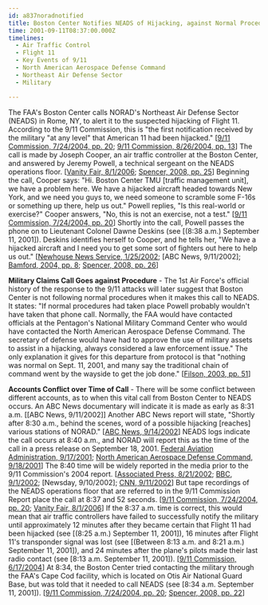 ```yaml
---
id: a837noradnotified
title: Boston Center Notifies NEADS of Hijacking, against Normal Procedures; Accounts Conflict over Timing
time: 2001-09-11T08:37:00.000Z
timelines:
  - Air Traffic Control
  - Flight 11
  - Key Events of 9/11
  - North American Aerospace Defense Command
  - Northeast Air Defense Sector
  - Military

---
```


<!--
![Tech. Sgt. Jeremy Powell.](http://cdn.historycommons.org/images/events/267b_jeremy_powell2050081722-9033.jpg)Tech. Sgt. Jeremy Powell. *[Source: Scott A. Gwilt/ Rome Sentinel]*
-->

The FAA's Boston Center calls NORAD's Northeast Air Defense Sector (NEADS) in Rome, NY, to alert it to the suspected hijacking of Flight 11. According to the 9/11 Commission, this is "the first notification received by the military "at any level" that American 11 had been hijacked." [[9/11 Commission, 7/24/2004, pp. 20][1]; [9/11 Commission, 8/26/2004, pp. 13][2]] The call is made by Joseph Cooper, an air traffic controller at the Boston Center, and answered by Jeremy Powell, a technical sergeant on the NEADS operations floor. [[Vanity Fair, 8/1/2006][3]; [Spencer, 2008, pp. 25][4]] Beginning the call, Cooper says: "Hi. Boston Center TMU [traffic management unit], we have a problem here. We have a hijacked aircraft headed towards New York, and we need you guys to, we need someone to scramble some F-16s or something up there, help us out." Powell replies, "Is this real-world or exercise?" Cooper answers, "No, this is not an exercise, not a test." [[9/11 Commission, 7/24/2004, pp. 20][1]] Shortly into the call, Powell passes the phone on to Lieutenant Colonel Dawne Deskins (see [(8:38 a.m.) September 11, 2001]). Deskins identifies herself to Cooper, and he tells her, "We have a hijacked aircraft and I need you to get some sort of fighters out here to help us out." [[Newhouse News Service, 1/25/2002][5]; [ABC News, 9/11/2002]; [Bamford, 2004, pp. 8][6]; [Spencer, 2008, pp. 26][4]]

**Military Claims Call Goes against Procedure** - The 1st Air Force's official history of the response to the 9/11 attacks will later suggest that Boston Center is not following normal procedures when it makes this call to NEADS. It states: "If normal procedures had taken place Powell probably wouldn't have taken that phone call. Normally, the FAA would have contacted officials at the Pentagon's National Military Command Center who would have contacted the North American Aerospace Defense Command. The secretary of defense would have had to approve the use of military assets to assist in a hijacking, always considered a law enforcement issue." The only explanation it gives for this departure from protocol is that "nothing was normal on Sept. 11, 2001, and many say the traditional chain of command went by the wayside to get the job done." [[Filson, 2003, pp. 51][7]]

**Accounts Conflict over Time of Call** - There will be some conflict between different accounts, as to when this vital call from Boston Center to NEADS occurs. An ABC News documentary will indicate it is made as early as 8:31 a.m. [[ABC News, 9/11/2002]] Another ABC News report will state, "Shortly after 8:30 a.m., behind the scenes, word of a possible hijacking [reaches] various stations of NORAD." [[ABC News, 9/14/2002][8]] NEADS logs indicate the call occurs at 8:40 a.m., and NORAD will report this as the time of the call in a press release on September 18, 2001. [Federal Aviation Administration, 9/17/2001][9]; [North American Aerospace Defense Command, 9/18/2001][10]] The 8:40 time will be widely reported in the media prior to the 9/11 Commission's 2004 report. [[Associated Press, 8/21/2002][11]; [BBC, 9/1/2002][12]; [Newsday, 9/10/2002]; [CNN, 9/11/2002][13]] But tape recordings of the NEADS operations floor that are referred to in the 9/11 Commission Report place the call at 8:37 and 52 seconds. [[9/11 Commission, 7/24/2004, pp. 20][1]; [Vanity Fair, 8/1/2006][14]] If the 8:37 a.m. time is correct, this would mean that air traffic controllers have failed to successfully notify the military until approximately 12 minutes after they became certain that Flight 11 had been hijacked (see [(8:25 a.m.) September 11, 2001]), 16 minutes after Flight 11's transponder signal was lost (see [(Between 8:13 a.m. and 8:21 a.m.) September 11, 2001]), and 24 minutes after the plane's pilots made their last radio contact (see [8:13 a.m. September 11, 2001]). [[9/11 Commission, 6/17/2004][15]] At 8:34, the Boston Center tried contacting the military through the FAA's Cape Cod facility, which is located on Otis Air National Guard Base, but was told that it needed to call NEADS (see [8:34 a.m. September 11, 2001]). [[9/11 Commission, 7/24/2004, pp. 20][1]; [Spencer, 2008, pp. 22][4]]

[1]: https://web.archive.org/web/20041020144854/http://www.decloah.com/mirrors/9-11/911_Report.txt
[2]: https://www.hsdl.org/?view&did=484625
[3]: https://www.vanityfair.com/news/2006/08/norad200608
[4]: https://www.amazon.com/exec/obidos/ASIN/1416559256/centerforcoop-20
[5]: https://web.archive.org/web/20020219050126/http://www.newhouse.com/archive/story1a012802.html
[6]: https://www.amazon.com/exec/obidos/ASIN/0385506724/centerforcoop-20
[7]: https://www.amazon.com/exec/obidos/ASIN/061512416X/centerforcoop-20
[8]: https://web.archive.org/web/20021003210756/http://abcnews.go.com/onair/DailyNews/sept11_moments_1.html
[9]: https://nsarchive2.gwu.edu//NSAEBB/NSAEBB165/faa7.pdf
[10]: https://web.archive.org/web/20030809155434/http:/www.norad.mil/index.cfm?fuseaction=home.news_rel_09_18_01
[11]: https://web.archive.org/web/20021002112814/http://www.gomemphis.com/mca/america_at_war/article/0,1426,MCA_945_1340414,00.html
[12]: https://web.archive.org/web/20040701101430/http://www.mnet.co.za/CarteBlanche/Display/Display.asp?Id=2063
[13]: http://edition.cnn.com/TRANSCRIPTS/0209/11/se.43.html
[14]: https://www.vanityfair.com/news/2006/08/norad200608
[15]: https://web.archive.org/web/20150503100930/http://www.nbcnews.com/id/5233007
